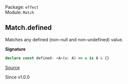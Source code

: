 Package: `effect`<br />
Module: `Match`<br />

## Match.defined

Matches any defined (non-null and non-undefined) value.

**Signature**

```ts
declare const defined: <A>(u: A) => u is A & {}
```

[Source](https://github.com/Effect-TS/effect/tree/main/packages/effect/src/Match.ts#L991)

Since v1.0.0